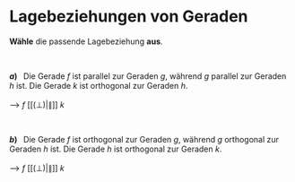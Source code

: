 <!--
version:  0.0.1

language: de

@style
input {
    text-align: center;
}
@end

formula: \carry   \textcolor{red}{\scriptsize #1}
formula: \digit   \rlap{\carry{#1}}\phantom{#2}#2
formula: \permil  \text{‰}

import: https://raw.githubusercontent.com/LiaTemplates/Tikz-Jax/main/README.md

script: https://cdn.jsdelivr.net/gh/LiaTemplates/Tikz-Jax@main/dist/index.js


tags: Lagebeziehung, leicht, niedrig, Angeben

comment: Strecken oder Geraden können unter besonderen Bedingungen parallel oder orthogonal zueinander sein. Welche Lagebeziehung haben die betrachteten Objekte zueinander?

author: Martin Lommatzsch

-->


# Lagebeziehungen von Geraden

**Wähle** die passende Lagebeziehung **aus**.

<br>


__$a)\;\;$__ Die Gerade $f$ ist parallel zur Geraden $g$, während $g$ parallel zur Geraden $h$ ist. Die Gerade $k$ ist orthogonal zur Geraden $h$. \
<br>
--> $f$ [[($\bot$)|$\parallel$]] $k$

<br>

__$b)\;\;$__ Die Gerade $f$ ist orthogonal zur Geraden $g$, während $g$ orthogonal zur Geraden $h$ ist. Die Gerade $h$ ist orthogonal zur Geraden $k$. \
<br>
--> $f$ [[($\bot$)|$\parallel$]] $k$





<br>
<br>
<br>
<br>
<br>